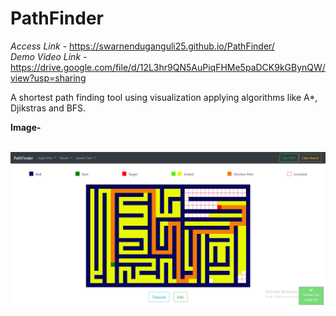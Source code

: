 # PathFinder

*Access Link* - https://swarnenduganguli25.github.io/PathFinder/  
*Demo Video Link* - https://drive.google.com/file/d/12L3hr9QN5AuPiqFHMe5paDCK9kGBynQW/view?usp=sharing    

A shortest path finding tool using visualization applying algorithms like A*, Djikstras and BFS.

**Image-**
<br>
<br>

![alt text](images/PathFinder.PNG)
